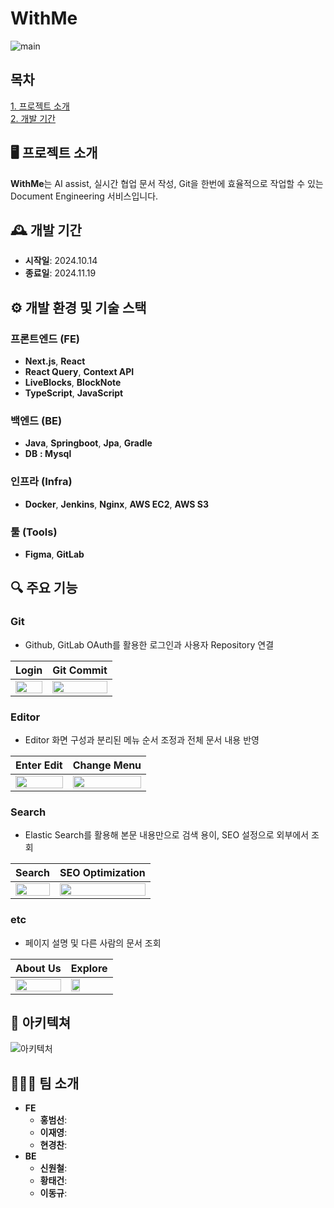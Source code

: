 # WithMe

![main](https://github.com/user-attachments/assets/917d2cf2-3ad8-4255-a1b7-5528a13c1725)

## 목차

[1. 프로젝트 소개](#️-프로젝트-소개) <br/>
[2. 개발 기간](#️-개발-기간)

## 🖥️ 프로젝트 소개

**WithMe**는 AI assist, 실시간 협업 문서 작성, Git을 한번에 효율적으로 작업할 수 있는 Document Engineering 서비스입니다.

## 🕰️ 개발 기간

- **시작일**: 2024.10.14
- **종료일**: 2024.11.19

## ⚙️ 개발 환경 및 기술 스택

### 프론트엔드 (FE)

- **Next.js**, **React**
- **React Query**, **Context API**
- **LiveBlocks**, **BlockNote**
- **TypeScript**, **JavaScript**

### 백엔드 (BE)

- **Java**, **Springboot**, **Jpa**, **Gradle**
- **DB** **: Mysql**

### 인프라 (Infra)

- **Docker**, **Jenkins**, **Nginx**, **AWS EC2**, **AWS S3**

### 툴 (Tools)

- **Figma**, **GitLab**

## 🔍 주요 기능

### Git
- Github, GitLab OAuth를 활용한 로그인과 사용자 Repository 연결
<div align="center">
  
  | **Login**                                                                                            | **Git Commit**                                                                                   |
  | ----------------------------------------------------------------------------------------------------- | ------------------------------------------------------------------------------------------------ |
  | <img src="https://github.com/user-attachments/assets/e11a3dc6-725e-4e35-a488-7dad5b8251a9" width="100%"/> | <img src="https://github.com/user-attachments/assets/842c064c-8605-432b-b0ff-a4a3144fbab2" width="100%"/> |
  
</div>

### Editor
- Editor 화면 구성과 분리된 메뉴 순서 조정과 전체 문서 내용 반영
<div align="center">
  
  | **Enter Edit**                                                                                        | **Change Menu**                                                                                   |
  | ----------------------------------------------------------------------------------------------------- | ------------------------------------------------------------------------------------------------ |
  | <img src="https://github.com/user-attachments/assets/fc1dc17f-758c-4c66-a085-2a35f1539e52" width="100%"/> | <img src="https://github.com/user-attachments/assets/d0271fa3-5e97-47ae-908b-11d509110c88" width="100%"/> |
  
</div>

### Search
- Elastic Search를 활용해 본문 내용만으로 검색 용이, SEO 설정으로 외부에서 조회
<div align="center">
  
  | **Search**                                                                                            | **SEO Optimization**                                                                              |
  | ------------------------------------------------------------------------------------------------------ | ------------------------------------------------------------------------------------------------ |
  | <img src="https://github.com/user-attachments/assets/df4f600d-ff7c-4e5b-ab7b-fbacc95f7295" width="100%"/> | <img src="https://github.com/user-attachments/assets/f095304e-192b-4430-a1d1-9fb0cb866a78" width="100%"/> |
  
</div>

### etc
- 페이지 설명 및 다른 사람의 문서 조회
<div align="center">
  
  | **About Us**                                                                                          | **Explore**                                                                                       |
  | ------------------------------------------------------------------------------------------------------ | ------------------------------------------------------------------------------------------------ |
  | <img src="https://github.com/user-attachments/assets/e3632497-7335-45bd-ae03-8d233af03ab2" width="100%"/> | <img src="https://github.com/user-attachments/assets/2114fd83-7839-4f5c-99fa-73fa700f40ff" width="50%"/> |
  
</div>


<!-- ## 🎥 시연 화면 -->

## 🧱 아키텍쳐

![아키텍처](https://github.com/user-attachments/assets/c6afd827-4dc9-4c93-a96c-878c38aef708)

## 🧑‍🤝‍🧑 팀 소개

- **FE**
  - **홍범선**: 
  - **이재영**: 
  - **현경찬**: 
- **BE**
  - **신원철**: 
  - **황태건**: 
  - **이동규**: 
